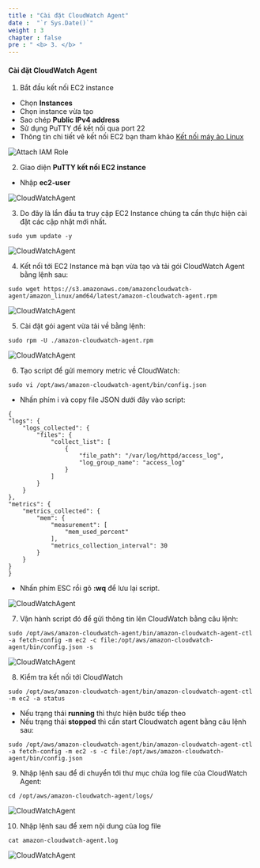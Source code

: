 ```yaml
---
title : "Cài đặt CloudWatch Agent"
date :  "`r Sys.Date()`" 
weight : 3 
chapter : false
pre : " <b> 3. </b> "
---
```


#### Cài đặt CloudWatch Agent

1. Bắt đầu kết nối EC2 instance 

- Chọn **Instances**
- Chọn instance vừa tạo
- Sao chép **Public IPv4 address**
- Sử dụng PuTTY để kết nối qua port 22
- Thông tin chi tiết vê kết nối EC2 bạn tham khảo [Kết nối máy ảo Linux](https://000004.awsstudygroup.com/1-begin-ec2/1.1-linux-ec2/1.1.2-connect-ec2/)

![Attach IAM Role](/images/2-Prerequiste/2.3-Attachiamrole/0006-attachiamrole.png)

2. Giao diện **PuTTY kết nối EC2 instance**

- Nhập **ec2-user**

![CloudWatchAgent](/images/3-Cloudwatchagent/0001-cloudwatchagent.png)

3. Do đây là lần đầu ta truy cập EC2 Instance chúng ta cần thực hiện cài đặt các cập nhật mới nhất.

```
sudo yum update -y
```

![CloudWatchAgent](/images/3-Cloudwatchagent/0002-cloudwatchagent.png)

4. Kết nối tới EC2 Instance mà bạn vừa tạo và tải gói CloudWatch Agent bằng lệnh sau:

```
sudo wget https://s3.amazonaws.com/amazoncloudwatch-agent/amazon_linux/amd64/latest/amazon-cloudwatch-agent.rpm
```

![CloudWatchAgent](/images/3-Cloudwatchagent/0003-cloudwatchagent.png)

5. Cài đặt gói agent vừa tải về bằng lệnh:

```
sudo rpm -U ./amazon-cloudwatch-agent.rpm
```

![CloudWatchAgent](/images/3-Cloudwatchagent/0004-cloudwatchagent.png)

6. Tạo script để gửi memory metric về CloudWatch:

```
sudo vi /opt/aws/amazon-cloudwatch-agent/bin/config.json
```
- Nhấn phím i và copy file JSON dưới đây vào script:

```
{
"logs": {
    "logs_collected": {
        "files": {
            "collect_list": [
                {
                    "file_path": "/var/log/httpd/access_log",
                    "log_group_name": "access_log"
                }
            ]
        }
    }
},
"metrics": {
    "metrics_collected": {
        "mem": {
            "measurement": [
                "mem_used_percent"
            ],
            "metrics_collection_interval": 30
        }
    }
}
}
```

- Nhấn phím ESC rồi gõ **:wq** để lưu lại script.

![CloudWatchAgent](/images/3-Cloudwatchagent/0005-cloudwatchagent.png)

7. Vận hành script đó để gửi thông tin lên CloudWatch bằng câu lệnh:

```
sudo /opt/aws/amazon-cloudwatch-agent/bin/amazon-cloudwatch-agent-ctl -a fetch-config -m ec2 -c file:/opt/aws/amazon-cloudwatch-agent/bin/config.json -s
```

![CloudWatchAgent](/images/3-Cloudwatchagent/0006-cloudwatchagent.png)

8. Kiểm tra kết nối tới CloudWatch

```
sudo /opt/aws/amazon-cloudwatch-agent/bin/amazon-cloudwatch-agent-ctl -m ec2 -a status
```
- Nếu trạng thái **running** thì thực hiện bước tiếp theo
- Nếu trạng thái **stopped** thì cần start Cloudwatch agent bằng câu lệnh sau:

```
sudo /opt/aws/amazon-cloudwatch-agent/bin/amazon-cloudwatch-agent-ctl -a fetch-config -m ec2 -s -c file:/opt/aws/amazon-cloudwatch-agent/bin/config.json
```

9. Nhập lệnh sau để di chuyển tới thư mục chứa log file của CloudWatch Agent:

```
cd /opt/aws/amazon-cloudwatch-agent/logs/
```

![CloudWatchAgent](/images/3-Cloudwatchagent/0007-cloudwatchagent.png)


10. Nhập lệnh sau để xem nội dung của log file

```
cat amazon-cloudwatch-agent.log
```

![CloudWatchAgent](/images/3-Cloudwatchagent/0008-cloudwatchagent.png)